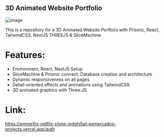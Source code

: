 ## 3D Animated Website Portfolio 

![image](https://res.cloudinary.com/dfuqlszkx/image/upload/v1709694182/Screen_Shot_2024-03-06_at_2.02.36_pm_hwjvcz.png)

This is a repository for a 3D Animated Website Portfolio with Prismic, React, TailwindCSS, NextJS THREEJS & SliceMachine.

# Features:
- Environment, React, NextJS Setup
- SliceMachine & Prismic connect, Database creation and architecture
- Dynamic responsiveness on all pages
- Detail-oriented effects and animations using TailwindCSS
- 3D animated graphics with Three.JS

# Link:
https://emmeflix-netflix-clone-iedghj5at-eemercados-projects.vercel.app/auth
